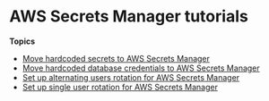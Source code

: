 # AWS Secrets Manager tutorials<a name="tutorials"></a>

**Topics**
+ [Move hardcoded secrets to AWS Secrets Manager](hardcoded.md)
+ [Move hardcoded database credentials to AWS Secrets Manager](hardcoded-db-creds.md)
+ [Set up alternating users rotation for AWS Secrets Manager](tutorials_rotation-alternating.md)
+ [Set up single user rotation for AWS Secrets Manager](tutorials_rotation-single.md)
